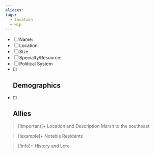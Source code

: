 ```yaml
---
aliases: 
tags:
  - location
  - wip
---
```

- [ ] Name: 
- [ ] Location: 
- [ ] Size
- [ ] Specialty/Resource: 
- [ ] Political System
- [ ] Demographics
	-  
- [ ] Allies
	- 

>[!important]+ Location and Description
>Marsh to the southeast

> [!example]+ Notable Residents

> [!info]+ History and Lore

